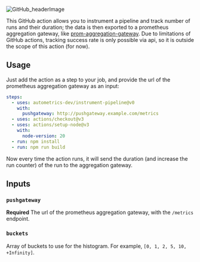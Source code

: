 ![GitHub_headerImage](https://user-images.githubusercontent.com/3262610/221191767-73b8a8d9-9f8b-440e-8ab6-75cb3c82f2bc.png)

This GitHub action allows you to instrument a pipeline and track number of runs and their duration; the data is then exported to a prometheus aggregation gateway, like [prom-aggregation-gateway](https://github.com/zapier/prom-aggregation-gateway).
Due to limitations of GitHub actions, tracking success rate is only possible via api, so it is outside the scope of this action (for now).

## Usage

Just add the action as a step to your job, and provide the url of the prometheus aggregation gateway as an input:

```yaml
steps:
  - uses: autometrics-dev/instrument-pipeline@v0
    with:
      pushgateway: http://pushgateway.example.com/metrics
  - uses: actions/checkout@v3
  - uses: actions/setup-node@v3
    with:
      node-version: 20
  - run: npm install
  - run: npm run build
```

Now every time the action runs, it will send the duration (and increase the run counter) of the run to the aggregation gateway.

## Inputs

### `pushgateway`

**Required** The url of the prometheus aggregation gateway, with the `/metrics` endpoint.

### `buckets`

Array of buckets to use for the histogram. For example, `[0, 1, 2, 5, 10, +Infinity]`.
